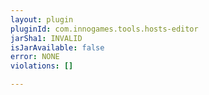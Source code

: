 ```yaml
---
layout: plugin
pluginId: com.innogames.tools.hosts-editor
jarSha1: INVALID
isJarAvailable: false
error: NONE
violations: []

---
```

